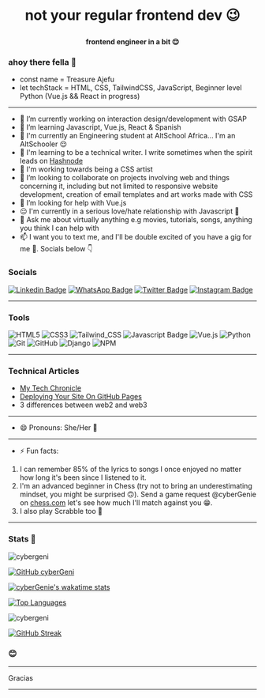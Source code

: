 # <p align="center">not your regular frontend dev 😉</p>
#### <p align="center">frontend engineer in a bit 😌</p>
### ahoy there fella 👋

- const name = Treasure Ajefu
- let techStack = HTML, CSS, TailwindCSS, JavaScript, Beginner level Python (Vue.js && React in progress)

***
- 🔭 I’m currently working on interaction design/development with GSAP
- 🌱 I’m learning Javascript,  Vue.js, React & Spanish
- 🏢 I'm currently an Engineering student at AltSchool Africa... I'm an AltSchooler 😌
- 📝 I'm learning to be a technical writer. I write sometimes when the spirit leads on [Hashnode](https://cybergenie.hashnode.dev)
- 🎨 I'm working towards being a CSS artist
- 👯 I’m looking to collaborate on projects involving web and things concerning it, including but not limited to responsive website development, creation of email templates and art works made with CSS
- 🤔 I’m looking for help with Vue.js
- 😑 I'm currently in a serious love/hate relationship with Javascript 🥲
- 💬 Ask me about virtually anything e.g movies, tutorials, songs, anything you think I can help with
- 📫 I want you to text me, and I'll be double excited of you have a gig for me 🙂. Socials below 👇

### Socials 

[![Linkedin Badge](https://img.shields.io/badge/-Treasure_A.-0e76a8?style=flat&labelColor=0e76a8&logo=linkedin&logoColor=white)](https://www.linkedin.com/in/treasure-ajefu)
[![WhatsApp Badge](https://img.shields.io/badge/-@cyberGenie-43D854?style=flat&labelColor=43D854&logo=whatsapp&logoColor=white)](https://wa.me/2349098746099?text=Hi%20Treasure,%20I%20found%20your%20link%20on%20your%20GitHub%20profile,%20care%20for%20a%20little%20chit-chat?%20My%20name%20is%20%20%20) 
[![Twitter Badge](https://img.shields.io/badge/-@cyberGenie-1ca0f1?style=flat&labelColor=1ca0f1&logo=twitter&logoColor=white)](https://twitter.com/cybergenie_) 
[![Instagram Badge](https://img.shields.io/badge/-@cyberGenie-e84393?style=flat&labelColor=e84393&logo=instagram&logoColor=white)](https://instagram.com/cybergenie_) 

***
### Tools 

![HTML5](https://img.shields.io/badge/html5-%23E34F26.svg?style=for-the-badge&logo=html5&logoColor=white)
![CSS3](https://img.shields.io/badge/css3-%231572B6.svg?style=for-the-badge&logo=css3&logoColor=white)
![Tailwind_CSS](https://img.shields.io/badge/Tailwind_CSS-38B2AC?style=for-the-badge&logo=tailwind-css&logoColor=white)
![Javascript Badge](https://img.shields.io/badge/-Javascript-F0DB4F?style=for-the-badge&labelColor=F0DB4F&logo=javascript&logoColor=black) 
![Vue.js](https://img.shields.io/badge/Vue-41b883?style=for-the-badge&logo=vue.js&logoColor=white)
![Python](https://img.shields.io/badge/python-3670A0?style=for-the-badge&logo=python&logoColor=ffdd54)
![Git](https://img.shields.io/badge/git-%23F05033.svg?style=for-the-badge&logo=git&logoColor=white)
![GitHub](https://img.shields.io/badge/github-%23121011.svg?style=for-the-badge&logo=github&logoColor=white)
![Django](https://img.shields.io/badge/django-%23092E20.svg?style=for-the-badge&logo=django&logoColor=white)
![NPM](https://img.shields.io/badge/NPM-%23000000.svg?style=for-the-badge&logo=npm&logoColor=white)

***

### Technical Articles
- [My Tech Chronicle](https://cybergenie.hashnode.dev/my-tech-chronicle)
- [Deploying Your Site On GitHub Pages](https://cybergenie.hashnode.dev/deploying-your-website-using-github-pages)
- 3 differences between web2 and web3



*** 
- 😄 Pronouns: She/Her 👧
***
- ⚡ Fun facts: 
1. I can remember 85% of the lyrics to songs I once enjoyed no matter how long it's been since I listened to it.
2. I'm an advanced beginner in Chess (try not to bring an underestimating mindset, you might be surprised 🙃). Send a game request @cyberGenie on [chess.com](https://chess.com/members/cybergenie) let's see how much I'll match against you 😁.
3. I also play Scrabble too 🌚

***
### Stats 🤩

  <img src="https://komarev.com/ghpvc/?username=cybergeni" alt="cybergeni" />
  
  [![GitHub cyberGeni](https://img.shields.io/github/followers/cybergeni?label=Follow%20me&style=flat)](https://github.com/cybergeni)
  
  [![cyberGenie's wakatime stats](https://github-readme-stats.vercel.app/api/wakatime?username=cybergenie&layout=compact&theme=solarized-dark&hide_border=true)](https://github.com/anuraghazra/github-readme-stats)
 
  [![Top Languages](https://github-readme-stats.vercel.app/api/top-langs/?username=cybergeni&layout=compact&theme=solarized-dark&hide_border=true)](https://github.com/cybergeni/)
  
  <img src="https://github-readme-stats.vercel.app/api?username=cybergeni&show_icons=true&theme=solarized-dark&hide_border=true" alt="cybergeni" />

  [![GitHub Streak](http://github-readme-streak-stats.herokuapp.com?user=CyberGeni&show_icons=true&theme=solarized-dark&hide_border=true&date_format=M%20j%5B%2C%20Y%5D)](https://git.io/streak-stats)

### 😊

***

Gracias

***
